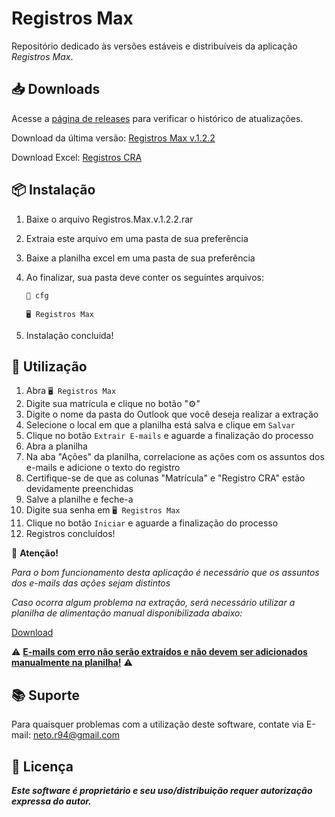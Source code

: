 # **Registros Max**

Repositório dedicado às versões estáveis e distribuíveis da aplicação *Registros Max*.

## 📥 Downloads
Acesse a [página de releases](https://github.com/jrp-neto/registros-max/releases) para verificar o histórico de atualizações.

Download da última versão: [Registros Max v.1.2.2](https://github.com/jrp-neto/registros-max/releases/download/v.1.2.2/Registros.Max.v.1.2.2.rar)

Download Excel: [Registros CRA](https://github.com/jrp-neto/registros-max/releases/download/base/Registros.CRA.xlsx)

## 📦 Instalação

1. Baixe o arquivo Registros.Max.v.1.2.2.rar
2. Extraia este arquivo em uma pasta de sua preferência
3. Baixe a planilha excel em uma pasta de sua preferência
4. Ao finalizar, sua pasta deve conter os seguintes arquivos:

   `📁 cfg`  

   `🖥️ Registros Max`

5. Instalação concluída!

## 🚀 Utilização

1. Abra `🖥️ Registros Max`
2. Digite sua matrícula e clique no botão "⚙️"
3. Digite o nome da pasta do Outlook que você deseja realizar a extração
4. Selecione o local em que a planilha está salva e clique em `Salvar`
5. Clique no botão `Extrair E-mails` e aguarde a finalização do processo
6. Abra a planilha
7. Na aba "Ações" da planilha, correlacione as ações com os assuntos dos e-mails e adicione o texto do registro
8. Certifique-se de que as colunas "Matrícula" e "Registro CRA" estão devidamente preenchidas
9. Salve a planilhe e feche-a
10. Digite sua senha em `🖥️ Registros Max`
11. Clique no botão `Iniciar` e aguarde a finalização do processo
12. Registros concluídos!

🚨 **Atenção!**

*Para o bom funcionamento desta aplicação é necessário que os assuntos dos e-mails das ações sejam distintos*

*Caso ocorra algum problema na extração, será necessário utilizar a planilha de alimentação manual disponibilizada abaixo:*

[Download](https://github.com/jrp-neto/registros-max/releases/download/base/Registros.CRA.Manual.xlsx)

⚠️ **<u>E-mails com erro não serão extraídos e não devem ser adicionados manualmente na planilha!</u>** ⚠️

## 📚 Suporte
Para quaisquer problemas com a utilização deste software, contate via E-mail: neto.r94@gmail.com

## 📜 Licença
***Este software é proprietário e seu uso/distribuição requer autorização expressa do autor.***
